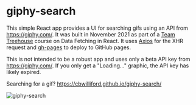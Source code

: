 # giphy-search
This simple React app provides a UI for searching gifs using an API from https://giphy.com/. It was built in November 2021 as part of a [Team Treehouse](https://teamtreehouse.com/) course on Data Fetching in React.
It uses [Axios](https://axios-http.com/docs/intro) for the XHR request and [gh-pages](https://www.npmjs.com/package/gh-pages) to deploy to GitHub pages.

This is not intended to be a robust app and uses only a beta API key from https://giphy.com/. If you only get a "Loading..." graphic, the API key has likely expired.

Searching for a gif? https://cbwilliford.github.io/giphy-search/


![giphy-search](https://user-images.githubusercontent.com/60932322/184512086-2c77524e-bf70-4ba3-868c-c3dd5c1df2fd.gif)

